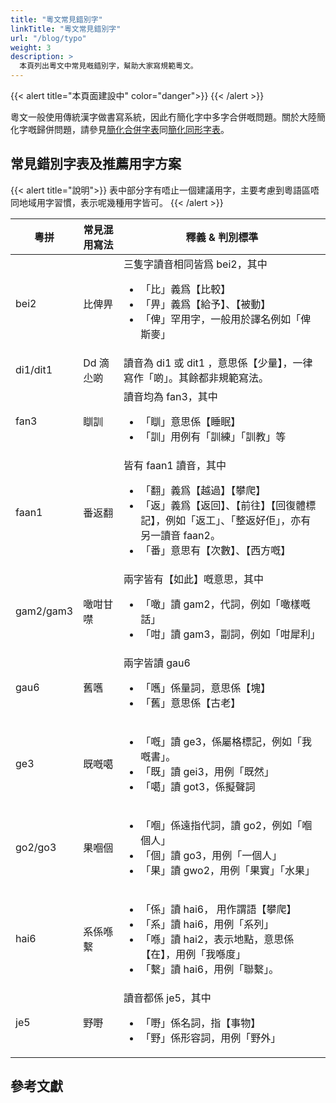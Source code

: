 ```yaml
---
title: "粵文常見錯別字"
linkTitle: "粵文常見錯別字"
url: "/blog/typo"
weight: 3
description: >
  本頁列出粵文中常見嘅錯別字，幫助大家寫規範粵文。
---
```


{{< alert title="本頁面建設中" color="danger">}}
{{< /alert >}}

粵文一般使用傳統漢字做書寫系統，因此冇簡化字中多字合併嘅問題。關於大陸簡化字嘅歸併問題，請參見[簡化合併字表](http://www.guguolin.com/tool_jianhua_hbz.php)同[簡化同形字表](http://www.guguolin.com/tool_jianhua_txz.php)。

## 常見錯別字表及推薦用字方案

{{< alert title="說明">}}
表中部分字有唔止一個建議用字，主要考慮到粵語區唔同地域用字習慣，表示呢幾種用字皆可。
{{< /alert >}}

| 粵拼      | 常見混用寫法 | 釋義 & 判別標準                                                                                                                                                                                                |
| --------- | ------------ | -------------------------------------------------------------------------------------------------------------------------------------------------------------------------------------------------------------- |
| bei2      | 比俾畀       | 三隻字讀音相同皆爲 bei2，其中<ul><li>「比」義爲【比較】</li><li> 「畀」義爲【給予】、【被動】</li><li> 「俾」罕用字，一般用於譯名例如「俾斯麥」</li></ul>              |
| di1/dit1  | Dd 滴尐啲    | 讀音為 di1 或 dit1 ，意思係【少量】，一律寫作「啲」。其餘都非規範寫法。                                                                                                                                        |
| fan3      | 瞓訓         | 讀音均為 fan3，其中<ul><li>「瞓」意思係【睡眠】</li><li> 「訓」用例有「訓練」「訓教」等</li></ul>                                                                                                                    |
| faan1     | 番返翻       | 皆有 faan1 讀音，其中<ul><li>「翻」義爲【越過】【攀爬】</li><li> 「返」義爲【返回】、【前往】【回復體標記】，例如「返工」、「整返好佢」，亦有另一讀音 faan2。</li><li> 「番」意思有【次數】、【西方嘅】</li></ul> |
| gam2/gam3 | 噉咁甘噤     | 兩字皆有【如此】嘅意思，其中<ul></li><li> 「噉」讀 gam2，代詞，例如「噉樣嘅話」</li><li> 「咁」讀 gam3，副詞，例如「咁犀利」</li></ul>                                                                         |
| gau6      | 舊嚿         | 兩字皆讀 gau6<ul><li>「嚿」係量詞，意思係【塊】</li><li> 「舊」意思係【古老】</li></ul>                                                                                                                        |
| ge3       | 既嘅噶       | <ul><li>「嘅」讀 ge3，係屬格標記，例如「我嘅書」。</li><li> 「既」讀 gei3，用例「既然」</li><li> 「噶」讀 got3，係擬聲詞 </ul>                                                                                 |
| go2/go3   | 果嗰個       | <ul><li>「嗰」係遠指代詞，讀 go2，例如「嗰個人」</li><li> 「個」讀 go3，用例「一個人」<br></li><li> 「果」讀 gwo2，用例「果實」「水果」</li></ul>                                                              |
| hai6      | 系係喺繫     | <ul><li>「係」讀 hai6， 用作謂語【攀爬】</li><li> 「系」讀 hai6，用例「系列」</li><li> 「喺」讀 hai2，表示地點，意思係【在】，用例「我喺度」<br></li><li> 「繫」讀 hai6，用例「聯繫」。</li> </ul>             |
| je5       | 野嘢         | 讀音都係 je5，其中<ul><li> 「嘢」係名詞，指【事物】</li><li> 「野」係形容詞，用例「野外」</li></ul>                                                                                                            |

## 參考文獻
